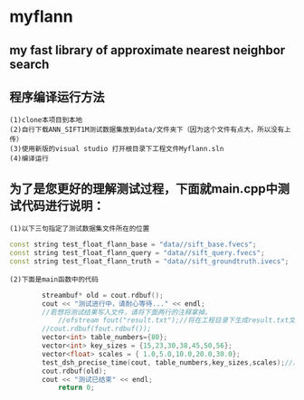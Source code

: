 # myflann
my fast library of  approximate nearest neighbor search
------------------------------------------------------------

程序编译运行方法
------------------------------------------------------------
    (1)clone本项目到本地
    (2)自行下载ANN_SIFT1M测试数据集放到data/文件夹下（因为这个文件有点大，所以没有上传）
    (3)使用新版的visual studio 打开根目录下工程文件Myflann.sln
    (4)编译运行
  
为了是您更好的理解测试过程，下面就main.cpp中测试代码进行说明：
--------------------------------------------------------------
    (1)以下三句指定了测试数据集文件所在的位置
```c++
const string test_float_flann_base = "data//sift_base.fvecs";
const string test_float_flann_query = "data//sift_query.fvecs";
const string test_float_flann_truth = "data//sift_groundtruth.ivecs";
```
    (2)下面是main函数中的代码
```c++
 		streambuf* old = cout.rdbuf(); 
		cout << "测试进行中，请耐心等待..." << endl; 
 		//若想将测试结果写入文件，请将下面两行的注释拿掉。 
 	    	//ofstream fout("result.txt");//将在工程目录下生成result.txt文件 
		//cout.rdbuf(fout.rdbuf()); 
 		vector<int> table_numbers={80}; 
 		vector<int> key_sizes = {15,23,30,38,45,50,56}; 
 		vector<float> scales = { 1.0,5.0,10.0,20.0,30.0}; 
 		test_dsh_precise_time(cout, table_numbers,key_sizes,scales);//测试dsh有效率 
 		cout.rdbuf(old); 
 		cout << "测试已结束" << endl; 
 	    	return 0; 

```
